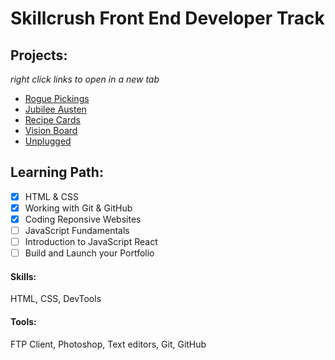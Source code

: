 # Skillcrush Front End Developer Track #

## Projects: ##
_right click links to open in a new tab_
- [Rogue Pickings](/rogue/index.html)
- [Jubilee Austen](/austen/index.html)
- [Recipe Cards](/recipe/index.html)
- [Vision Board](/vision/index.html)
- [Unplugged](/unplugged/index.html)

## Learning Path: ##
- [x] HTML & CSS
- [x] Working with Git & GitHub
- [x] Coding Reponsive Websites
- [ ] JavaScript Fundamentals
- [ ] Introduction to JavaScript React
- [ ] Build and Launch your Portfolio

#### Skills: ####
HTML, CSS, DevTools

#### Tools: ####
FTP Client, Photoshop, Text editors, Git, GitHub